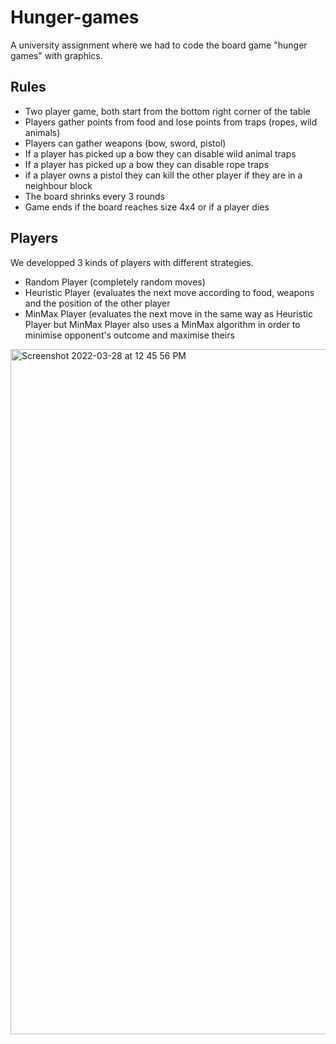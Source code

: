 # Hunger-games
A university assignment where we had to code the board game "hunger games" with graphics.

## Rules
* Two player game, both start from the bottom right corner of the table
* Players gather points from food and lose points from traps (ropes, wild animals)
* Players can gather weapons (bow, sword, pistol)
* If a player has picked up a bow they can disable wild animal traps
* If a player has picked up a bow they can disable rope traps
* if a player owns a pistol they can kill the other player if they are in a neighbour block
* The board shrinks every 3 rounds
* Game ends if the board reaches size 4x4 or if a player dies

## Players
We developped 3 kinds of players with different strategies.
* Random Player (completely random moves)
* Heuristic Player (evaluates the next move according to food, weapons and the position of the other player
* MinMax Player (evaluates the next move in the same way as Heuristic Player but MinMax Player also uses a MinMax algorithm in order to minimise opponent's outcome and maximise theirs



<img width="1096" alt="Screenshot 2022-03-28 at 12 45 56 PM" src="https://user-images.githubusercontent.com/81708900/160375596-b041ba21-3b18-4ce3-a782-0439e737070b.png">
